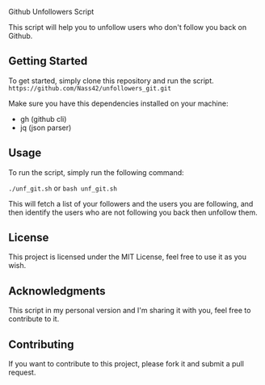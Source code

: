 Github Unfollowers Script

This script will help you to unfollow users who don't follow you back on Github.

## Getting Started

To get started, simply clone this repository and run the script.
`https://github.com/Nass42/unfollowers_git.git`

Make sure you have this dependencies installed on your machine:

* gh (github cli)
* jq (json parser)

## Usage

To run the script, simply run the following command:

`./unf_git.sh` or `bash unf_git.sh`

This will fetch a list of your followers and the users you are following, and then identify the users who are not following you back then unfollow them.

## License

This project is licensed under the MIT License, feel free to use it as you wish.

## Acknowledgments

This script in my personal version and I'm sharing it with you, feel free to contribute to it.

## Contributing

If you want to contribute to this project, please fork it and submit a pull request.



